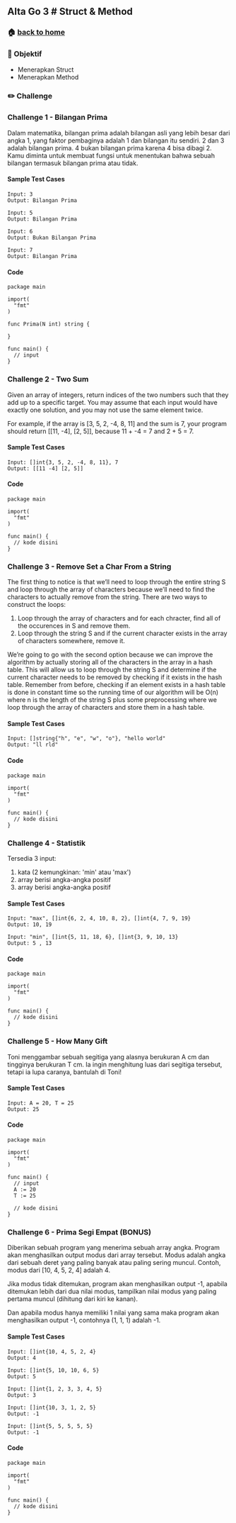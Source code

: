 ## Alta Go 3 # Struct & Method

### 🏠 [back to home](./src/readme.md)

### 🎯 Objektif

- Menerapkan Struct
- Menerapkan Method

### ✏️ Challenge

### Challenge 1 - Bilangan Prima

Dalam matematika, bilangan prima adalah bilangan asli yang lebih besar dari angka 1, yang faktor pembaginya adalah 1 dan bilangan itu sendiri. 2 dan 3 adalah bilangan prima. 4 bukan bilangan prima karena 4 bisa dibagi 2. Kamu diminta untuk membuat fungsi untuk menentukan bahwa sebuah bilangan termasuk bilangan prima atau tidak.

#### Sample Test Cases
```
Input: 3
Output: Bilangan Prima

Input: 5
Output: Bilangan Prima

Input: 6
Output: Bukan Bilangan Prima

Input: 7
Output: Bilangan Prima
```

#### Code
```golang
package main

import(
  "fmt"
)

func Prima(N int) string {

}

func main() {
  // input
}
```

### Challenge 2 - Two Sum

Given an array of integers, return indices of the two numbers such that they add up to a specific target. You may assume that each input would have exactly one solution, and you may not use the same element twice.

For example, if the array is [3, 5, 2, -4, 8, 11] and the sum is 7, your program should return [[11, -4], [2, 5]], because 11 + -4 = 7 and 2 + 5 = 7.

#### Sample Test Cases
```
Input: []int{3, 5, 2, -4, 8, 11}, 7
Output: [[11 -4] [2, 5]]
```

#### Code
```golang
package main

import(
  "fmt"
)

func main() {
  // kode disini
}
```

### Challenge 3 - Remove Set a Char From a String

The first thing to notice is that we’ll need to loop through the entire string S and loop through the array of characters because we’ll need to find the characters to actually remove from the string. There are two ways to construct the loops:

1. Loop through the array of characters and for each chracter, find all of the occurences in S and remove them.
2. Loop through the string S and if the current character exists in the array of characters somewhere, remove it.

We’re going to go with the second option because we can improve the algorithm by actually storing all of the characters in the array in a hash table. This will allow us to loop through the string S and determine if the current character needs to be removed by checking if it exists in the hash table. Remember from before, checking if an element exists in a hash table is done in constant time so the running time of our algorithm will be O(n) where n is the length of the string S plus some preprocessing where we loop through the array of characters and store them in a hash table.

#### Sample Test Cases
```
Input: []string{"h", "e", "w", "o"}, "hello world"
Output: "ll rld"
```

#### Code
```golang
package main

import(
  "fmt"
)

func main() {
  // kode disini
}
```

### Challenge 4 - Statistik

Tersedia 3 input:
1) kata (2 kemungkinan: 'min' atau 'max')
2) array berisi angka-angka positif
3) array berisi angka-angka positif

#### Sample Test Cases
```
Input: "max", []int{6, 2, 4, 10, 8, 2}, []int{4, 7, 9, 19}
Output: 10, 19

Input: "min", []int{5, 11, 18, 6}, []int{3, 9, 10, 13}
Output: 5 , 13
```

#### Code
```golang
package main

import(
  "fmt"
)

func main() {
  // kode disini
}
```

### Challenge 5 - How Many Gift

Toni menggambar sebuah segitiga yang alasnya berukuran A cm dan tingginya berukuran T cm. Ia ingin menghitung luas dari segitiga tersebut, tetapi ia lupa caranya, bantulah di Toni!

#### Sample Test Cases
```
Input: A = 20, T = 25
Output: 25
```

#### Code
```golang
package main

import(
  "fmt"
)

func main() {
  // input
  A := 20
  T := 25

  // kode disini
}
```

### Challenge 6 - Prima Segi Empat (BONUS)

Diberikan sebuah program yang menerima sebuah array angka. Program akan menghasilkan output modus dari array tersebut. Modus adalah angka dari sebuah deret yang paling banyak atau paling sering muncul. Contoh, modus dari [10, 4, 5, 2, 4] adalah 4.

Jika modus tidak ditemukan, program akan menghasilkan output -1, apabila ditemukan lebih dari dua nilai modus, tampilkan nilai modus yang paling pertama muncul (dihitung dari kiri ke kanan).

Dan apabila modus hanya memiliki 1 nilai yang sama maka program akan menghasilkan output -1, contohnya (1, 1, 1) adalah -1.

#### Sample Test Cases
```
Input: []int{10, 4, 5, 2, 4}
Output: 4

Input: []int{5, 10, 10, 6, 5}
Output: 5

Input: []int{1, 2, 3, 3, 4, 5}
Output: 3

Input: []int{10, 3, 1, 2, 5}
Output: -1

Input: []int{5, 5, 5, 5, 5}
Output: -1
```

#### Code
```golang
package main

import(
  "fmt"
)

func main() {
  // kode disini
}
```